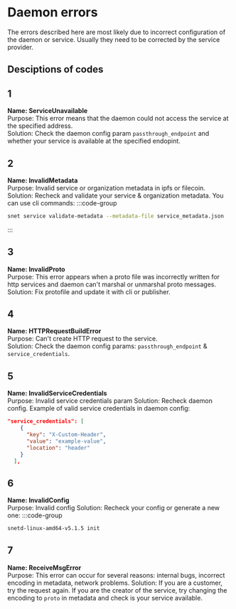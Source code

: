# Daemon errors

The errors described here are most likely due to incorrect configuration of the daemon or service. Usually they need to be corrected by the service provider.

## Desciptions of codes

## 1

**Name: ServiceUnavailable** \
Purpose: This error means that the daemon could not access the service at the specified address.\
Solution: Check the daemon config param `passthrough_endpoint` and whether your service is available at the specified endopint.

## 2

**Name: InvalidMetadata** \
Purpose: Invalid service or organization metadata in ipfs or filecoin.\
Solution: Recheck and validate your service & organization metadata. You can use cli commands:
:::code-group

```sh [Terminal]
snet service validate-metadata --metadata-file service_metadata.json
```
:::

## 3

**Name: InvalidProto** \
Purpose: This error appears when a proto file was incorrectly written for http services and daemon can't marshal or unmarshal proto messages.\
Solution: Fix protofile and update it with cli or publisher.

## 4

**Name: HTTPRequestBuildError** \
Purpose: Can't create HTTP request to the service.\
Solution: Check the daemon config params: `passthrough_endpoint` & `service_credentials`.

## 5

**Name: InvalidServiceCredentials** \
Purpose: Invalid service credentials param
Solution: Recheck daemon config.
Example of valid service credentials in daemon config:

```json
"service_credentials": [
    {
      "key": "X-Custom-Header",
      "value": "example-value",
      "location": "header"
    }
  ],
```

## 6

**Name: InvalidConfig** \
Purpose: Invalid config
Solution: Recheck your config or generate a new one:
:::code-group

```sh [Terminal]
snetd-linux-amd64-v5.1.5 init
```

## 7

**Name: ReceiveMsgError** \
Purpose: This error can occur for several reasons: internal bugs, incorrect encoding in metadata, network problems.
Solution: If you are a customer, try the request again.
If you are the creator of the service, try changing the encoding to `proto` in metadata and check is your service available.